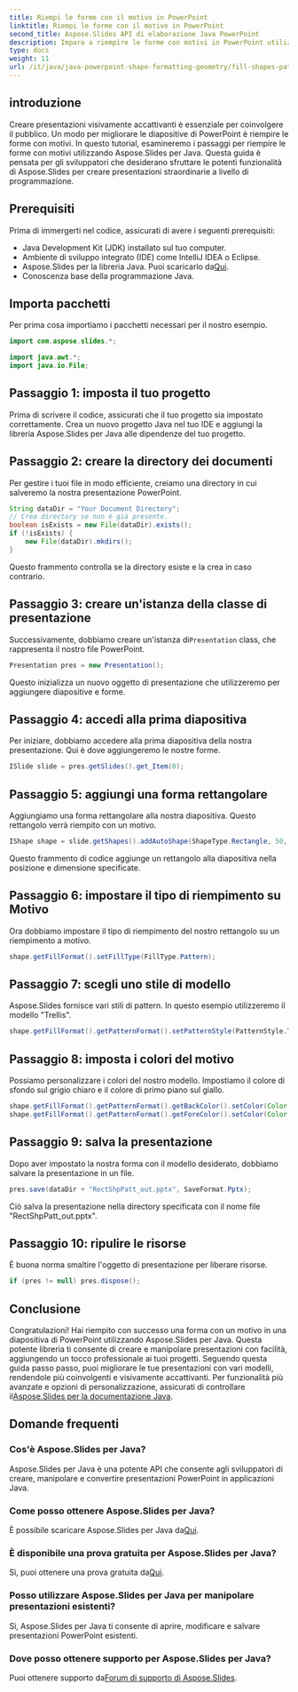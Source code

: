 ```yaml
---
title: Riempi le forme con il motivo in PowerPoint
linktitle: Riempi le forme con il motivo in PowerPoint
second_title: Aspose.Slides API di elaborazione Java PowerPoint
description: Impara a riempire le forme con motivi in PowerPoint utilizzando Aspose.Slides per Java. Segui la nostra semplice guida passo passo per migliorare visivamente le tue presentazioni.
type: docs
weight: 11
url: /it/java/java-powerpoint-shape-formatting-geometry/fill-shapes-pattern-powerpoint/
---
```

## introduzione
Creare presentazioni visivamente accattivanti è essenziale per coinvolgere il pubblico. Un modo per migliorare le diapositive di PowerPoint è riempire le forme con motivi. In questo tutorial, esamineremo i passaggi per riempire le forme con motivi utilizzando Aspose.Slides per Java. Questa guida è pensata per gli sviluppatori che desiderano sfruttare le potenti funzionalità di Aspose.Slides per creare presentazioni straordinarie a livello di programmazione.
## Prerequisiti
Prima di immergerti nel codice, assicurati di avere i seguenti prerequisiti:
- Java Development Kit (JDK) installato sul tuo computer.
- Ambiente di sviluppo integrato (IDE) come IntelliJ IDEA o Eclipse.
-  Aspose.Slides per la libreria Java. Puoi scaricarlo da[Qui](https://releases.aspose.com/slides/java/).
- Conoscenza base della programmazione Java.
## Importa pacchetti
Per prima cosa importiamo i pacchetti necessari per il nostro esempio.
```java
import com.aspose.slides.*;

import java.awt.*;
import java.io.File;
```
## Passaggio 1: imposta il tuo progetto
Prima di scrivere il codice, assicurati che il tuo progetto sia impostato correttamente. Crea un nuovo progetto Java nel tuo IDE e aggiungi la libreria Aspose.Slides per Java alle dipendenze del tuo progetto.
## Passaggio 2: creare la directory dei documenti
Per gestire i tuoi file in modo efficiente, creiamo una directory in cui salveremo la nostra presentazione PowerPoint.
```java
String dataDir = "Your Document Directory";
// Crea directory se non è già presente.
boolean isExists = new File(dataDir).exists();
if (!isExists) {
    new File(dataDir).mkdirs();
}
```
Questo frammento controlla se la directory esiste e la crea in caso contrario.
## Passaggio 3: creare un'istanza della classe di presentazione
 Successivamente, dobbiamo creare un'istanza di`Presentation` class, che rappresenta il nostro file PowerPoint.
```java
Presentation pres = new Presentation();
```
Questo inizializza un nuovo oggetto di presentazione che utilizzeremo per aggiungere diapositive e forme.
## Passaggio 4: accedi alla prima diapositiva
Per iniziare, dobbiamo accedere alla prima diapositiva della nostra presentazione. Qui è dove aggiungeremo le nostre forme.
```java
ISlide slide = pres.getSlides().get_Item(0);
```
## Passaggio 5: aggiungi una forma rettangolare
Aggiungiamo una forma rettangolare alla nostra diapositiva. Questo rettangolo verrà riempito con un motivo.
```java
IShape shape = slide.getShapes().addAutoShape(ShapeType.Rectangle, 50, 150, 75, 150);
```
Questo frammento di codice aggiunge un rettangolo alla diapositiva nella posizione e dimensione specificate.
## Passaggio 6: impostare il tipo di riempimento su Motivo
Ora dobbiamo impostare il tipo di riempimento del nostro rettangolo su un riempimento a motivo.
```java
shape.getFillFormat().setFillType(FillType.Pattern);
```
## Passaggio 7: scegli uno stile di modello
Aspose.Slides fornisce vari stili di pattern. In questo esempio utilizzeremo il modello "Trellis".
```java
shape.getFillFormat().getPatternFormat().setPatternStyle(PatternStyle.Trellis);
```
## Passaggio 8: imposta i colori del motivo
Possiamo personalizzare i colori del nostro modello. Impostiamo il colore di sfondo sul grigio chiaro e il colore di primo piano sul giallo.
```java
shape.getFillFormat().getPatternFormat().getBackColor().setColor(Color.LIGHT_GRAY);
shape.getFillFormat().getPatternFormat().getForeColor().setColor(Color.YELLOW);
```
## Passaggio 9: salva la presentazione
Dopo aver impostato la nostra forma con il modello desiderato, dobbiamo salvare la presentazione in un file.
```java
pres.save(dataDir + "RectShpPatt_out.pptx", SaveFormat.Pptx);
```
Ciò salva la presentazione nella directory specificata con il nome file "RectShpPatt_out.pptx".
## Passaggio 10: ripulire le risorse
È buona norma smaltire l'oggetto di presentazione per liberare risorse.
```java
if (pres != null) pres.dispose();
```
## Conclusione
Congratulazioni! Hai riempito con successo una forma con un motivo in una diapositiva di PowerPoint utilizzando Aspose.Slides per Java. Questa potente libreria ti consente di creare e manipolare presentazioni con facilità, aggiungendo un tocco professionale ai tuoi progetti.
 Seguendo questa guida passo passo, puoi migliorare le tue presentazioni con vari modelli, rendendole più coinvolgenti e visivamente accattivanti. Per funzionalità più avanzate e opzioni di personalizzazione, assicurati di controllare il[Aspose.Slides per la documentazione Java](https://reference.aspose.com/slides/java/).
## Domande frequenti
### Cos'è Aspose.Slides per Java?
Aspose.Slides per Java è una potente API che consente agli sviluppatori di creare, manipolare e convertire presentazioni PowerPoint in applicazioni Java.
### Come posso ottenere Aspose.Slides per Java?
 È possibile scaricare Aspose.Slides per Java da[Qui](https://releases.aspose.com/slides/java/).
### È disponibile una prova gratuita per Aspose.Slides per Java?
 Sì, puoi ottenere una prova gratuita da[Qui](https://releases.aspose.com/).
### Posso utilizzare Aspose.Slides per Java per manipolare presentazioni esistenti?
Sì, Aspose.Slides per Java ti consente di aprire, modificare e salvare presentazioni PowerPoint esistenti.
### Dove posso ottenere supporto per Aspose.Slides per Java?
 Puoi ottenere supporto da[Forum di supporto di Aspose.Slides](https://forum.aspose.com/c/slides/11).